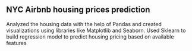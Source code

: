 ## NYC Airbnb housing prices prediction
Analyzed the housing data with the help of Pandas and created visualizations using libraries like Matplotlib and Seaborn. 
Used Sklearn to build regression model to predict housing pricing based on available features
